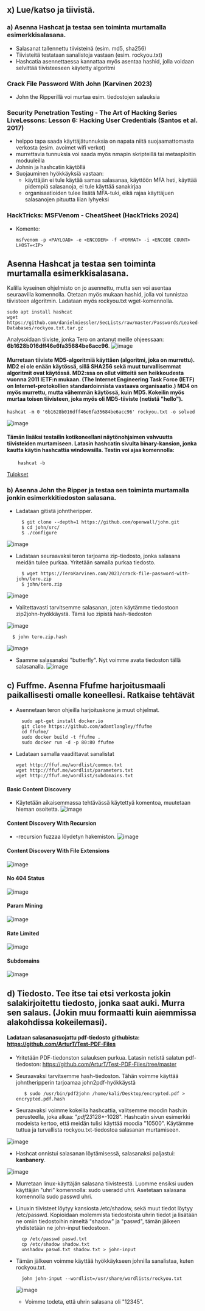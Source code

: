 ## x) Lue/katso ja tiivistä.
### a) Asenna Hashcat ja testaa sen toiminta murtamalla esimerkkisalasana.
- Salasanat tallennettu tiivisteinä (esim. md5, sha256)
- Tiivisteitä testataan sanalistoja vastaan (esim. rockyou.txt)
- Hashcatia asennettaessa kannattaa myös asentaa hashid, jolla voidaan selvittää tiivisteeseen käytetty algoritmi


### Crack File Password With John (Karvinen 2023)
- John the Ripperillä voi murtaa esim. tiedostojen salauksia

### Security Penetration Testing - The Art of Hacking Series LiveLessons: Lesson 6: Hacking User Credentials (Santos et al. 2017)
- helppo tapa saada käyttäjätunnuksia on napata niitä suojaamattomasta verkosta (esim. avoimet wifi verkot)
- murrettavia tunnuksia voi saada myös nmapin skripteillä tai metasploitin moduuleilla 
- Johnin ja hashcatin käytöllä
- Suojauminen hyökkäyksiä vastaan:
    - käyttäjän ei tule käytää samaa salasanaa, käyttöön MFA heti, käyttää pidempiä salasanoja, ei tule käyttää sanakirjaa
    - organisaatioiden tulee lisätä MFA-tuki, eikä rajaa käyttäjuen salasanojen pituutta liian lyhyeksi
 
### HackTricks: MSFVenom - CheatSheet (HackTricks 2024)
- Komento:

      msfvenom -p <PAYLOAD> -e <ENCODER> -f <FORMAT> -i <ENCODE COUNT> LHOST=<IP>
## Asenna Hashcat ja testaa sen toiminta murtamalla esimerkkisalasana.
Kalilla kyseinen ohjelmisto on jo asennettu, mutta sen voi asentaa seuraavilla komennolla. Otetaan myös mukaan hashid, jolla voi tunnistaa tiivisteen algoritmin. Ladataan myös rockyou.txt wget-komennolla.

    sudo apt install hashcat
    wget https://github.com/danielmiessler/SecLists/raw/master/Passwords/Leaked-Databases/rockyou.txt.tar.gz
Analysoidaan tiiviste, jonka Tero on antanut meille ohjeessaan: **6b1628b016dff46e6fa35684be6acc96**.
![image](https://github.com/user-attachments/assets/2852b47f-d659-4a62-b7a5-3f4a402cbc99)
#### Murretaan tiiviste MD5-algoritmiä käyttäen (algoritmi, joka on murrettu). MD2 ei ole enään käytössä, sillä SHA256 sekä muut turvallisemmat algoritmit ovat käytössä. MD2:ssa on ollut viitteitä sen heikkoudesta vuonna 2011 IETF:n mukaan. (The Internet Engineering Task Force (IETF) on Internet-protokollien standardoinnista vastaava organisaatio.) MD4 on myös murrettu, mutta vähemmän käytössä, kuin MD5. Kokeilin myös murtaa toisen tiivisteen, joka myös oli MD5-tiiviste (netistä "hello").
    hashcat -m 0 '6b1628b016dff46e6fa35684be6acc96' rockyou.txt -o solved
![image](https://github.com/user-attachments/assets/91648123-12ee-4097-8fe7-4b2eb105d2b8)

#### Tämän lisäksi testailin kotikoneellani näytönohjaimen vahvuutta tiivisteiden murtamiseen. Latasin hashcatin sivulta binary-kansion, jonka kautta käytin hashcattia windowsilla. Testin voi ajaa komennolla:
        hashcat -b
[Tulokset](https://github.com/WindoCode/Tunkeutumistestaus/blob/main/3070-benchmark-hashcat.txt)

### b) Asenna John the Ripper ja testaa sen toiminta murtamalla jonkin esimerkkitiedoston salasana.
- Ladataan gitistä johntheripper.

        $ git clone --depth=1 https://github.com/openwall/john.git
        $ cd john/src/	
        $ ./configure    

![image](https://github.com/user-attachments/assets/f077a6cc-1346-4891-a8f8-a77a58484008)

- Ladataan seuraavaksi teron tarjoama zip-tiedosto, jonka salasana meidän tulee purkaa. Yritetään samalla purkaa tiedosto.

        $ wget https://TeroKarvinen.com/2023/crack-file-password-with-john/tero.zip
        $ john/tero.zip
![image](https://github.com/user-attachments/assets/9afc948a-ca78-4978-8fa3-13c93403f3e4)
- Valitettavasti tarvitsemme salasanan, joten käytämme tiedostoon zip2john-hyökkäystä. Tämä luo zipistä hash-tiedoston

![image](https://github.com/user-attachments/assets/4a6b2472-3322-4414-bb27-2b58ccc47e75)

      $ john tero.zip.hash
![image](https://github.com/user-attachments/assets/adcc75ac-8276-452d-b97c-861bef8e941b)
- Saamme salasanaksi "butterfly". Nyt voimme avata tiedoston tällä salasanalla.
![image](https://github.com/user-attachments/assets/ed9cdc24-7cea-4da5-b8d3-6a4ce24ee30c)

## c) Fuffme. Asenna Ffufme harjoitusmaali paikallisesti omalle koneellesi. Ratkaise tehtävät

- Asennetaan teron ohjeilla harjoituskone ja muut ohjelmat.

        sudo apt-get install docker.io
        git clone https://github.com/adamtlangley/ffufme
        cd ffufme/
        sudo docker build -t ffufme .
        sudo docker run -d -p 80:80 ffufme
- Ladataan samalla vaadittavat sanalistat

      wget http://ffuf.me/wordlist/common.txt
      wget http://ffuf.me/wordlist/parameters.txt
      wget http://ffuf.me/wordlist/subdomains.txt
#### Basic Content Discovery
- Käytetään aikaisemmassa tehtävässä käytettyä komentoa, muutetaan hieman osoitetta.
![image](https://github.com/user-attachments/assets/cfbc3dc7-8978-423d-9e43-00421915de7b)
#### Content Discovery With Recursion
- -recursion fuzzaa löydetyn hakemiston.
![image](https://github.com/user-attachments/assets/6df419f8-0456-47b4-baab-d65aa3a52576)
#### Content Discovery With File Extensions
![image](https://github.com/user-attachments/assets/d6cc576a-31c4-4e12-b7e1-17ff7cd0a1db)
#### No 404 Status
![image](https://github.com/user-attachments/assets/ebabfe02-d20e-48df-bafa-db2eac68b485)
#### Param Mining
![image](https://github.com/user-attachments/assets/d6222413-5dea-48be-8361-cf7dfb89fc00)
#### Rate Limited
![image](https://github.com/user-attachments/assets/a7dd18a8-3ec4-4d32-bdd7-8fe2dcfad9d6)
#### Subdomains
![image](https://github.com/user-attachments/assets/84f23212-12fb-4cb9-96a4-195e6829a6c8)

## d) Tiedosto. Tee itse tai etsi verkosta jokin salakirjoitettu tiedosto, jonka saat auki. Murra sen salaus. (Jokin muu formaatti kuin aiemmissa alakohdissa kokeilemasi).

#### Ladataan salasanasuojattu pdf-tiedosto githubista: https://github.com/ArturT/Test-PDF-Files
- Yritetään PDF-tiedonston salauksen purkua. Latasin netistä salatun pdf-tiedoston: https://github.com/ArturT/Test-PDF-Files/tree/master
- Seuraavaksi tarvitsemme hash-tiedoston. Tähän voimme käyttää johntheripperin tarjoamaa john2pdf-hyökkäystä

         $ sudo /usr/bin/pdf2john /home/kali/Desktop/encrypted.pdf > encrypted.pdf.hash

- Seuraavaksi voimme kokeilla hashcattia, valitsemme moodin hash:in perusteella, joka alkaa: "$pdf$2*3*128*-1028". Hashcatin sivun esimerkki modeista kertoo, että meidän tulisi käyttää moodia "10500". Käytämme tuttua ja turvallista rockyou.txt-tiedostoa salasanan murtamiseen. 

![image](https://github.com/user-attachments/assets/ea54fcf8-2efa-4417-8d52-b82c3e4a831b)

- Hashcat onnistui salasanan löytämisessä, salasanaksi paljastui: **kanbanery**. 

![image](https://github.com/user-attachments/assets/6814bed8-6c04-4cbb-b544-5060e0f80bcb)

- Murretaan linux-käyttäjän salasana tiivisteestä. Luomme ensiksi uuden käyttäjän "uhri" komennolla: sudo useradd uhri. Asetetaan salasana komennolla sudo passwd uhri.
- Linuxin tiivisteet löytyy kansiosta /etc/shadow, sekä muut tiedot löytyy /etc/passwd. Kopioidaan molemmista tiedostoista uhrin tiedot ja lisätään ne omiin tiedostoihin nimeltä "shadow" ja "paswd", tämän jälkeen yhdistetään ne john-input tiedostoon.

        cp /etc/passwd paswd.txt
        cp /etc/shadow shadow.txt
        unshadow paswd.txt shadow.txt > john-input
- Tämän jälkeen voimme käyttää hyökkäykseen johnilla sanalistaa, kuten rockyou.txt.

        john john-input --wordlist=/usr/share/wordlists/rockyou.txt

  ![image](https://github.com/user-attachments/assets/af631965-d65c-4266-9c02-6686a2b46474)

  - Voimme todeta, että uhrin salasana oli "12345".


  




